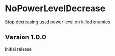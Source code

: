 # NoPowerLevelDecrease

Stop decreasing used power level on killed enemies

## Version 1.0.0
Initial release
